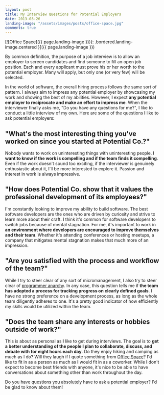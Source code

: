 ```yaml
---
layout: post
title: My Interview Questions for Potential Employers
date: 2013-03-26
landing-image: "/assets/images/posts/office-space.jpg"
comments: true
---
```


[![Office Space]({{ page.landing-image }}){: .bordered.landing-image.centered }]({{ page.landing-image }})

By common definition, the purpose of a job interview is to allow an employer to screen candidates and find someone to fill an open job position. Each and every applicant must prove his or her worth to the potential employer. Many will apply, but only one (or very few) will be selected.

In the world of software, the overall hiring process follows the same sort of pattern. I always aim to impress any potential employer by showcasing my work and showing the best of my abilities. However, I expect **any potential employer to reciprocate and make an effort to impress me**. When the interviewer finally asks me, "Do you have any questions for me?", I like to conduct a little interview of my own. Here are some of the questions I like to ask potential employers:

## "What's the most interesting thing you've worked on since you started at Potential Co.?"

Nobody wants to work on uninteresting things with uninteresting people. **I want to know if the work is compelling and if the team finds it compelling**. Even if the work doesn't sound too exciting, if the interviewer is genuinely enthusiastic about it, I'll be more interested to explore it. Passion and interest in work is always impressive.

## "How does Potential Co. show that it values the professional development of its employees?"

I'm constantly looking to improve my ability to build software. The best software developers are the ones who are driven by curiosity and strive to learn more about their craft. I think it's common for software developers to switch jobs because of mental stagnation. For me, it's important to work in **an environment where developers are encouraged to improve themselves and their team**. Whether it's attending conferences or hosting meetups, a company that mitigates mental stagnation makes that much more of an impression.

## "Are you satisfied with the process and workflow of the team?"

While I try to steer clear of any sort of micromanagement, I also try to steer clear of [programmer anarchy](http://martinjeeblog.wordpress.com/2012/11/20/what-is-programmer-anarchy-and-does-it-have-a-future/).  In any case, this question tells me if **the team has adopted a process for tracking progress on clearly defined goals**. I have no strong preference on a development process, as long as the whole team diligently adheres to one. It's a pretty good indicator of how efficiently my skills would be utilized within the team.

## "Does the team share any interests or hobbies outside of work?"

This is about as personal as I like to get during interviews. The goal is to **get a better understanding of the people I plan to collaborate, discuss, and debate with for eight hours each day**. Do they enjoy hiking and camping as much as I do? Will they laugh if I quote something from [Office Space](http://www.imdb.com/title/tt0151804/)? I'd like to fit in as a person as much as I would fit in as a coworker. While I don't expect to become best friends with anyone, it's nice to be able to have conversations about something other than work throughout the day.

Do you have questions you absolutely have to ask a potential employer? I'd be glad to know about them!
